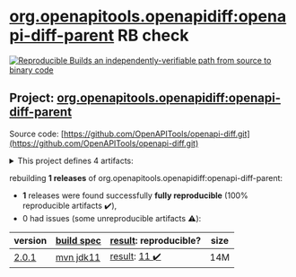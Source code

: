 [org.openapitools.openapidiff:openapi-diff-parent](https://search.maven.org/artifact/org.openapitools.openapidiff/openapi-diff-parent/) RB check
=======

[![Reproducible Builds](https://reproducible-builds.org/images/logos/rb.svg) an independently-verifiable path from source to binary code](https://reproducible-builds.org/)

## Project: [org.openapitools.openapidiff:openapi-diff-parent](https://search.maven.org/artifact/org.openapitools.openapidiff/openapi-diff-parent/)

Source code: [https://github.com/OpenAPITools/openapi-diff.git](https://github.com/OpenAPITools/openapi-diff.git)

<details><summary>This project defines 4 artifacts:</summary>

* [org.openapitools.openapidiff:openapi-diff-cli](https://search.maven.org/artifact/org.openapitools.openapidiff/openapi-diff-cli/)
* [org.openapitools.openapidiff:openapi-diff-core](https://search.maven.org/artifact/org.openapitools.openapidiff/openapi-diff-core/)
* [org.openapitools.openapidiff:openapi-diff-maven](https://search.maven.org/artifact/org.openapitools.openapidiff/openapi-diff-maven/)
* [org.openapitools.openapidiff:openapi-diff-parent](https://search.maven.org/artifact/org.openapitools.openapidiff/openapi-diff-parent/)
</details>

rebuilding **1 releases** of org.openapitools.openapidiff:openapi-diff-parent:
- **1** releases were found successfully **fully reproducible** (100% reproducible artifacts :heavy_check_mark:),
- 0 had issues (some unreproducible artifacts :warning:):

| version | [build spec](/BUILDSPEC.md) | [result](https://reproducible-builds.org/docs/jvm/): reproducible? | size |
| -- | --------- | ------ | -- |
| [2.0.1](https://search.maven.org/artifact/org.openapitools.openapidiff/openapi-diff-parent/2.0.1/pom) | [mvn jdk11](openapi-diff-2.0.1.buildspec) | [result](openapi-diff-parent-2.0.1.buildinfo): [11 :heavy_check_mark: ](openapi-diff-parent-2.0.1.buildcompare) | 14M |
